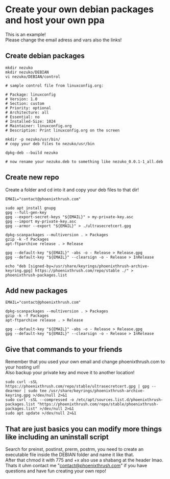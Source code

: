 # Create your own debian packages and host your own ppa

This is an example! </br>
Please change the email adress and vars also the links!


## Create debian packages

```shell
mkdir nezuko
mkdir nezuko/DEBIAN
vi nezuko/DEBIAN/control

# sample control file from linuxconfig.org:

# Package: linuxconfig
# Version: 1.0
# Section: custom
# Priority: optional
# Architecture: all
# Essential: no
# Installed-Size: 1024
# Maintainer: linuxconfig.org
# Description: Print linuxconfig.org on the screen

mkdir -p nezuko/usr/bin/
# copy your deb files to nezuko/usr/bin

dpkg-deb --build nezuko

# now rename your nezuko.deb to something like nezuko_0.0.1-1_all.deb
```

## Create new repo

Create a folder and cd into it and copy your deb files to that dir!

```shell
EMAIL="contact@phoenixthrush.com"

sudo apt install gnupg
gpg --full-gen-key
gpg --export-secret-keys "${EMAIL}" > my-private-key.asc
gpg --import my-private-key.asc
gpg --armor --export "${EMAIL}" > ./ultrasecretcert.gpg

dpkg-scanpackages --multiversion . > Packages
gzip -k -f Packages
apt-ftparchive release . > Release

gpg --default-key "${EMAIL}" -abs -o - Release > Release.gpg
gpg --default-key "${EMAIL}" --clearsign -o - Release > InRelease

echo "deb [signed-by=/usr/share/keyrings/phoenixthrush-archive-keyring.gpg] https://phoenixthrush.com/repo/stable ./" > phoenixthrush-packages.list 
```

## Add new packages

```shell
EMAIL="contact@phoenixthrush.com"

dpkg-scanpackages --multiversion . > Packages
gzip -k -f Packages
apt-ftparchive release . > Release

gpg --default-key "${EMAIL}" -abs -o - Release > Release.gpg
gpg --default-key "${EMAIL}" --clearsign -o - Release > InRelease
```
## Give that commands to your friends

Remember that you used your own email and change phoenixthrush.com to your hosting url! <br>
Also backup your private key and move it to another location!

```shell
sudo curl -sSL https://phoenixthrush.com/repo/stable/ultrasecretcert.gpg | gpg --dearmor | sudo tee /usr/share/keyrings/phoenixthrush-archive-keyring.gpg >/dev/null 2>&1
sudo curl -sSL --compressed -o /etc/apt/sources.list.d/phoenixthrush-packages.list "https://phoenixthrush.com/repo/stable/phoenixthrush-packages.list" >/dev/null 2>&1
sudo apt update >/dev/null 2>&1
```
## That are just basics you can modify more things like including an uninstall script

Search for preinst, postinst, prerm, postrm, you need to create an executable file inside the DEBIAN folder and name it like that. <br>
After that chmod it with 775 and +x also use a shabang at the header lmao. <br>
Thats it uhm contact me "contact@phoenixthrush.com" if you have questions and have fun creating your own repo!
